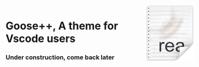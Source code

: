 <img src="icon.png" align="right" />

# Goose++,  A theme for Vscode users

### Under construction, come back later  

